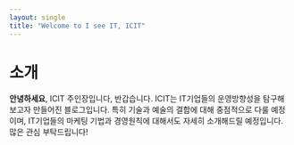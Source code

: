 ```yaml
---
layout: single
title: "Welcome to I see IT, ICIT" 
--- 
```

# 소개

**안녕하세요**, ICIT 주인장입니다, 반갑습니다. ICIT는 IT기업들의 운영방향성을 탐구해보고자 만들어진 블로그입니다. 특히 기술과 예술의 결합에 대해 중점적으로 다룰 예정이며, IT기업들의 마케팅 기법과 경영원칙에 대해서도 자세히 소개해드릴 예정입니다. 많은 관심 부탁드립니다!
